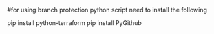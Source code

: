 #for using branch protection python script need to install the following  

pip install python-terraform
pip install PyGithub

